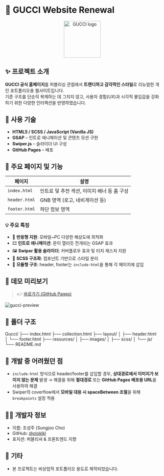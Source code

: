 # 👜 GUCCI Website Renewal

<p align="center">
  <img src="https://oloklkl.github.io/Gucci/resources/images/pattern/common/logo.svg" alt="GUCCI logo" width="120" />
</p>

## ✨ 프로젝트 소개

**GUCCI 공식 홈페이지**를 퍼블리싱 관점에서 **트렌디하고 감각적인 스타일**로 리뉴얼한 개인 포트폴리오용 웹사이트입니다.  
기존 구조를 단순히 복제하는 데 그치지 않고, 사용자 경험(UX)과 시각적 몰입감을 강화하기 위한 다양한 인터랙션을 반영하였습니다.

## 🔧 사용 기술

- **HTML5 / SCSS / JavaScript (Vanilla JS)**
- **GSAP** – 인트로 애니메이션 및 콘텐츠 모션 구현
- **Swiper.js** – 슬라이더 UI 구성
- **GitHub Pages** – 배포

## 📁 주요 페이지 및 기능

| 페이지 | 설명 |
|--------|------|
| `index.html` | 인트로 및 추천 섹션, 이미지 배너 등 홈 구성 |
| `header.html` | GNB 영역 (로고, 네비게이션 등) |
| `footer.html` | 하단 정보 영역 |

### 💡 주요 특징

- 📱 **반응형 지원**: 모바일~PC 다양한 해상도에 최적화
- 🎞️ **인트로 애니메이션**: 문이 열리듯 전개되는 GSAP 효과
- 🖼️ **Swiper 활용 슬라이더**: 커버플로우 효과 및 터치 제스처 지원
- 💅 **SCSS 구조화**: 컴포넌트 기반으로 스타일 분리
- 📁 **모듈형 구조**: header, footer는 `include-html`을 통해 각 페이지에 삽입

## 📸 데모 미리보기

> 👉 [바로가기 (GitHub Pages)](https://oloklkl.github.io/Gucci/)

![gucci-preview](https://user-images.githubusercontent.com/your-image-url/preview.jpg)

## 📂 폴더 구조

Gucci/
├── index.html
├── collection.html
├── layout/
│ ├── header.html
│ └── footer.html
├── resources/
│ ├── images/
│ ├── scss/
│ └── js/
└── README.md


## 🧩 개발 중 어려웠던 점

- `include-html` 방식으로 header/footer를 삽입할 경우, **상대경로에서 이미지가 보이지 않는 문제** 발생 → 해결을 위해 **절대경로** 또는 **GitHub Pages 배포용 URL**을 사용하여 해결
- Swiper의 coverflow에서 **모바일 대응 시 spaceBetween 조절**을 위해 `breakpoints` 설정 적용

## 🧑‍💻 개발자 정보

- 이름: 조성주 (Sungjoo Cho)
- GitHub: [@oloklkl](https://github.com/oloklkl)
- 포지션: 퍼블리셔 & 프론트엔드 지향

## 📌 기타

- 본 프로젝트는 비상업적 포트폴리오 용도로 제작되었습니다.
